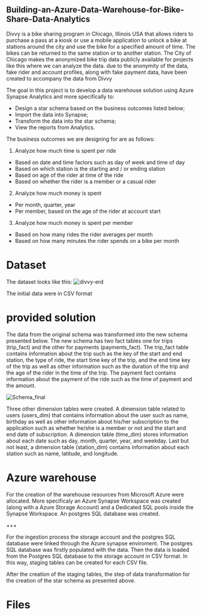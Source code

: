 ## Building-an-Azure-Data-Warehouse-for-Bike-Share-Data-Analytics

Divvy is a bike sharing program in Chicago, Illinois USA that allows riders to purchase a pass at a kiosk or use a mobile application to unlock a bike at stations around the city and use the bike for a specified amount of time. The bikes can be returned to the same station or to another station. The City of Chicago makes the anonymized bike trip data publicly available for projects like this where we can analyze the data. due to the anonymity of the data, fake rider and account profiles, along with fake payment data, have been created to accompany the data from Divvy

The goal in this project is to develop a data warehouse solution using Azure Synapse Analytics and more specifically to:

- Design a star schema based on the business outcomes listed below;
- Import the data into Synapse;
- Transform the data into the star schema;
- View the reports from Analytics.

The business outcomes we are designing for are as follows:

1. Analyze how much time is spent per ride
- Based on date and time factors such as day of week and time of day
- Based on which station is the starting and / or ending station
- Based on age of the rider at time of the ride
- Based on whether the rider is a member or a casual rider
2. Analyze how much money is spent
- Per month, quarter, year
- Per member, based on the age of the rider at account start
3. Analyze how much money is spent per member
- Based on how many rides the rider averages per month
- Based on how many minutes the rider spends on a bike per month

# Dataset

The dataset looks like this:
![divvy-erd](https://user-images.githubusercontent.com/46052843/216280192-1c628ef1-e66a-49e1-b33f-7a1a13611a3a.png)

The initial data were in CSV format

# provided solution

The data from the original schema was transformed into the new schema presented below. The new schema has two fact tables one for trips (trip_fact) and the other for payments (payments_fact). The trip_fact table contains information about the trip such as the key of the start and end station, the type of ride, the start time key of the trip, and the end time key of the trip as well as other information such as the duration of the trip and the age of the rider in the time of the trip. The payment fact contains information about the payment of the ride such as the time of payment and the amount.

![Schema_final](https://user-images.githubusercontent.com/46052843/216283708-27725203-ac27-4456-abb3-6abdd4ed44b2.png)

Three other dimension tables were created. A dimension table related to users (users_dim) that contains information about the user such as name, birthday as well as other information about his/her subscription to the application such as whether he/she is a member or not and the start and end date of subscription. A dimension table (time_dim) stores information about each date such as day, month, quarter, year, and weekday. Last but not least, a dimension table (station_dim) contains information about each station such as name, latitude, and longitude.

# Azure warehouse
For the creation of the warehouse resources from Microsoft Azure were allocated. More specificaly an Azure Synapse Workspace was created (along with a Azure Storage Account) and a Dedicated SQL pools inside the Synapse Workspace. An postgres SQL database was created.

+++

For the ingestion process the storage account and the postgres SQL database were linked through the Azure synapse enviroment. The postgres SQL database was firstly populated with the data. Then the data is loaded from the Postgres SQL database to the storage account in CSV format. In this way, staging tables can be created for each CSV file. 



After the creation of the staging tables, the step of data transformation for the creation of the star schema as presented above.

# Files




